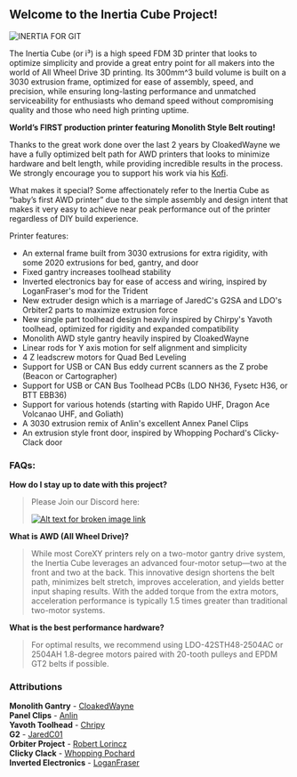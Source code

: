 ## Welcome to the Inertia Cube Project!

![INERTIA FOR GIT](https://github.com/user-attachments/assets/29671981-ddff-4e28-8bd0-1bb939765305)

The Inertia Cube (or i³) is a high speed FDM 3D printer that looks to optimize simplicity and provide a great entry point for all makers into the world of All Wheel Drive 3D printing. Its 300mm^3 build volume is built on a 3030 extrusion frame, optimized for ease of assembly, speed, and precision, while ensuring long-lasting performance and unmatched serviceability for enthusiasts who demand speed without compromising quality and those who need high printing uptime.

**World’s FIRST production printer featuring Monolith Style Belt routing!** 

Thanks to the great work done over the last 2 years by CloakedWayne we have a fully optimized belt path for AWD printers that looks to minimize hardware and belt length, while providing incredible results in the process. We strongly encourage you to support his work via his [Kofi](https://ko-fi.com/cloakedwayne).

What makes it special? Some affectionately refer to the Inertia Cube as “baby’s first AWD printer” due to the simple assembly and design intent that makes it very easy to achieve near peak performance out of the printer regardless of DIY build experience.

Printer features:
- An external frame built from 3030 extrusions for extra rigidity, with some 2020 extrusions for bed, gantry, and door
- Fixed gantry increases toolhead stability
- Inverted electronics bay for ease of access and wiring, inspired by LoganFraser's mod for the Trident
- New extruder design which is a marriage of JaredC's G2SA and LDO's Orbiter2 parts to maximize extrusion force
- New single part toolhead design heavily inspired by Chirpy's Yavoth toolhead, optimized for rigidity and expanded compatibility
- Monolith AWD style gantry heavily inspired by CloakedWayne
- Linear rods for Y axis motion for self alignment and simplicity
- 4 Z leadscrew motors for Quad Bed Leveling
- Support for USB or CAN Bus eddy current scanners as the Z probe (Beacon or Cartographer)
- Support for USB or CAN Bus Toolhead PCBs (LDO NH36, Fysetc H36, or BTT EBB36)
- Support for various hotends (starting with Rapido UHF, Dragon Ace Volcanao UHF, and Goliath)
- A 3030 extrusion remix of Anlin's excellent Annex Panel Clips
- An extrusion style front door, inspired by Whopping Pochard's Clicky-Clack door

### FAQs:

**How do I stay up to date with this project?**

>Please Join our Discord here:
>
>[![Alt text for broken image link](https://github.com/user-attachments/assets/92d1a9ed-b9e6-4a94-8359-e1ea254ba210)](https://discord.gg/da3cYmMA28)


**What is AWD (All Wheel Drive)?**
>While most CoreXY printers rely on a two-motor gantry drive system, the Inertia Cube leverages an advanced four-motor setup—two at the front and two at the back. This innovative design shortens the belt path, minimizes belt stretch, improves acceleration, and yields better input shaping results. With the added torque from the extra motors, acceleration performance is typically 1.5 times greater than traditional two-motor systems.

**What is the best performance hardware?**
>For optimal results, we recommend using LDO-42STH48-2504AC or 2504AH 1.8-degree motors paired with 20-tooth pulleys and EPDM GT2 belts if possible.

### Attributions
**Monolith Gantry** - [CloakedWayne](https://github.com/CloakedWayne/Monolith_Gantry_V2-VT)<br>
**Panel Clips** - [Anlin](https://github.com/Annex-Engineering/Annex-Engineering_User_Mods/tree/main/Printers/All_Printers/annex_dev-Panel_2020_Clips_and_Hinges)<br>
**Yavoth Toolhead** - [Chripy](https://github.com/chirpy2605/voron/tree/main/V0/Yavoth)<br>
**G2** - [JaredC01](https://github.com/JaredC01/Galileo2)<br>
**Orbiter Project** - [Robert Lorincz](https://www.orbiterprojects.com/)<br>
**Clicky Clack** - [Whopping Pochard](https://github.com/tanaes/whopping_Voron_mods/tree/main/clickyclacky_door)<br>
**Inverted Electronics** - [LoganFraser](https://github.com/VoronDesign/VoronUsers/tree/main/printer_mods/LoganFraser/TridentInvertedElectronics)<br>
